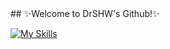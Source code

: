 <div style="align: center;">
## ✨Welcome to DrSHW's Github!✨

<!--
**DrSHW/DrSHW** is a ✨ _special_ ✨ repository because its `README.md` (this file) appears on your GitHub profile.

Here are some ideas to get you started:

- 🔭 I’m currently working on ...
- 🌱 I’m currently learning ...
- 👯 I’m looking to collaborate on ...
- 🤔 I’m looking for help with ...
- 💬 Ask me about ...
- 📫 How to reach me: ...
- 😄 Pronouns: ...
- ⚡ Fun fact: ...
-->
[![My Skills](https://skillicons.dev/icons?i=js,html,css,ts,vue,astro,vite,go,vscode,docker,git,linux,md,mongodb,mysql,nodejs,docker,matlab,py,django,fastapi,flask,selenium,gitlab,sass,powershell,nginx,c,cpp,redis,webpack,bash)](https://skillicons.dev)

  </div>
